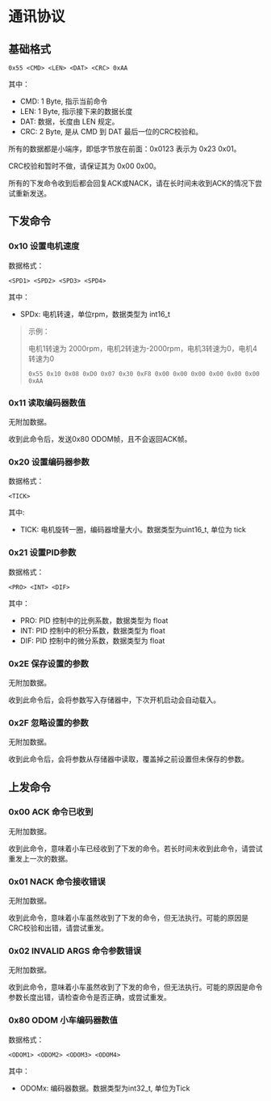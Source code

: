 # 通讯协议

## 基础格式

```
0x55 <CMD> <LEN> <DAT> <CRC> 0xAA
```

其中：
- CMD: 1 Byte, 指示当前命令
- LEN: 1 Byte, 指示接下来的数据长度
- DAT: 数据，长度由 LEN 规定。
- CRC: 2 Byte, 是从 CMD 到 DAT 最后一位的CRC校验和。

所有的数据都是小端序，即低字节放在前面：0x0123 表示为 0x23 0x01。

CRC校验和暂时不做，请保证其为 0x00 0x00。

所有的下发命令收到后都会回复ACK或NACK，请在长时间未收到ACK的情况下尝试重新发送。

## 下发命令

### 0x10 设置电机速度

数据格式：

```
<SPD1> <SPD2> <SPD3> <SPD4>
```

其中：
- SPDx: 电机转速，单位rpm，数据类型为 int16_t

> 示例：
> 
> 电机1转速为 2000rpm，电机2转速为-2000rpm，电机3转速为0，电机4转速为0
>
> ```
> 0x55 0x10 0x08 0xD0 0x07 0x30 0xF8 0x00 0x00 0x00 0x00 0x00 0x00 0xAA
> ```
>

### 0x11 读取编码器数值

无附加数据。

收到此命令后，发送0x80 ODOM帧，且不会返回ACK帧。

### 0x20 设置编码器参数

数据格式：

```
<TICK>
```

其中:
- TICK: 电机旋转一圈，编码器增量大小。数据类型为uint16_t, 单位为 tick

### 0x21 设置PID参数

数据格式：

```
<PRO> <INT> <DIF>
```

其中：

- PRO: PID 控制中的比例系数，数据类型为 float
- INT: PID 控制中的积分系数，数据类型为 float
- DIF: PID 控制中的微分系数，数据类型为 float

### 0x2E 保存设置的参数

无附加数据。

收到此命令后，会将参数写入存储器中，下次开机启动会自动载入。

### 0x2F 忽略设置的参数

无附加数据。

收到此命令后，会将参数从存储器中读取，覆盖掉之前设置但未保存的参数。

## 上发命令

### 0x00 ACK 命令已收到

无附加数据。

收到此命令，意味着小车已经收到了下发的命令。若长时间未收到此命令，请尝试重发上一次的数据。

### 0x01 NACK 命令接收错误

无附加数据。

收到此命令，意味着小车虽然收到了下发的命令，但无法执行。可能的原因是CRC校验和出错，请尝试重发。

### 0x02 INVALID ARGS 命令参数错误

无附加数据。

收到此命令，意味着小车虽然收到了下发的命令，但无法执行。可能的原因是命令参数长度出错，请检查命令是否正确，或尝试重发。

### 0x80 ODOM 小车编码器数值

数据格式：

```
<ODOM1> <ODOM2> <ODOM3> <ODOM4>
```

其中：
- ODOMx: 编码器数据。数据类型为int32_t, 单位为Tick

